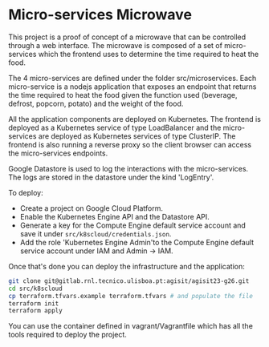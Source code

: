 # Micro-services Microwave

This project is a proof of concept of a microwave that can be controlled through a web interface. The microwave is composed of a set of micro-services which the frontend uses to determine the time required to heat the food.

The 4 micro-services are defined under the folder src/microservices. Each micro-service is a nodejs application that exposes an endpoint that returns the time required to heat the food given the function used (beverage, defrost, popcorn, potato) and the weight of the food.

All the application components are deployed on Kubernetes. The frontend is deployed as a Kubernetes service of type LoadBalancer and the micro-services are deployed as Kubernetes services of type ClusterIP. The frontend is also running a reverse proxy so the client browser can access the micro-services endpoints.

Google Datastore is used to log the interactions with the micro-services. The logs are stored in the datastore under the kind 'LogEntry'.

To deploy:

- Create a project on Google Cloud Platform.
- Enable the Kubernetes Engine API and the Datastore API.
- Generate a key for the Compute Engine default service account and save it under `src/k8scloud/credentials.json`.
- Add the role 'Kubernetes Engine Admin'to the Compute Engine default service account under IAM and Admin -> IAM.

Once that's done you can deploy the infrastructure and the application:

```bash
git clone git@gitlab.rnl.tecnico.ulisboa.pt:agisit/agisit23-g26.git
cd src/k8scloud
cp terraform.tfvars.example terraform.tfvars # and populate the file
terraform init
terraform apply
```

You can use the container defined in vagrant/Vagrantfile which has all the tools required to deploy the project.
